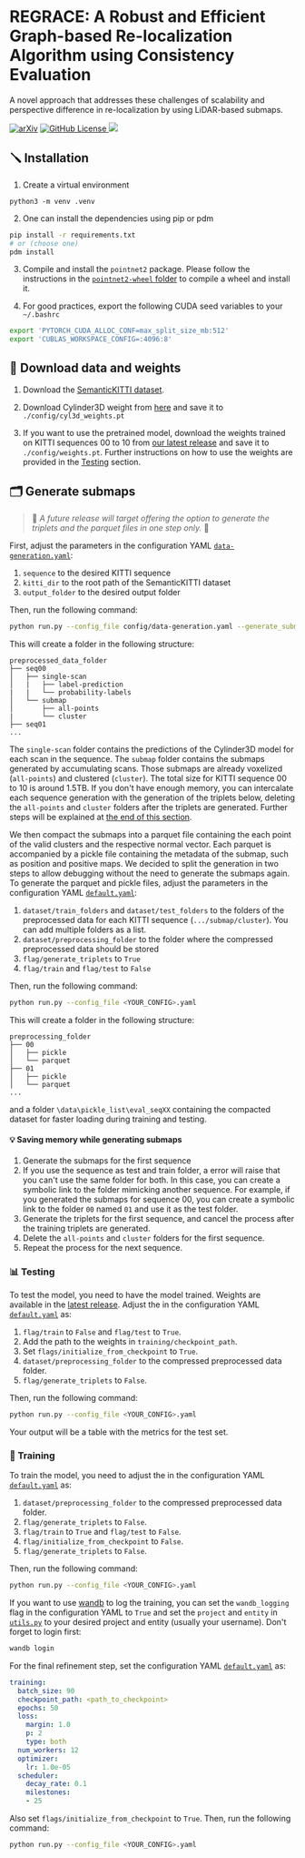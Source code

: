 # REGRACE: A Robust and Efficient Graph-based Re-localization Algorithm using Consistency Evaluation

A novel approach that addresses these challenges of scalability and perspective difference in re-localization by using LiDAR-based submaps. 

[![arXiv](https://img.shields.io/badge/arXiv-2503.03599-b31b1b.svg)](https://arxiv.org/abs/2503.03599)
[![GitHub License](https://img.shields.io/github/license/smartroboticslab/regrace?label=License&color=%23e11d48&cacheSeconds=3600)
](https://github.com/tum-esm/pyra/blob/main/LICENSE.md)
[![](https://img.shields.io/github/v/tag/smartroboticslab/regrace?label=Latest%20Release&color=%23e11d48&cacheSeconds=60)
](https://github.com/smartroboticslab/regrace/releases)

## 🪛 Installation

1) Create a virtual environment
```
python3 -m venv .venv
```

2) One can install the dependencies using pip or pdm

```bash
pip install -r requirements.txt
# or (choose one)
pdm install
```

3) Compile and install the `pointnet2` package. Please follow the instructions in the [`pointnet2-wheel` folder](packages/pointnet2-wheel/README.md) to compile a wheel and install it.

4) For good practices, export the following CUDA seed variables to your `~/.bashrc`

```bash
export 'PYTORCH_CUDA_ALLOC_CONF=max_split_size_mb:512'
export 'CUBLAS_WORKSPACE_CONFIG=:4096:8'
```

## 🔗 Download data and weights

1) Download the [SemanticKITTI dataset](https://semantic-kitti.org/). 

2) Download Cylinder3D weight from [here](https://drive.usercontent.google.com/download?id=1q4u3LlQXz89LqYW3orXL5oTs_4R2eS8P&export=download&authuser=0) and save it to `./config/cyl3d_weights.pt`

3) If you want to use the pretrained model, download the weights trained on KITTI sequences 00 to 10 from [our latest release](https://github.com/smartroboticslab/regrace/releases) and save it to `./config/weights.pt`. Further instructions on how to use the weights are provided in the [Testing](#-testing) section.

## 🗂️ Generate submaps

> 🚨 _A future release will target offering the option to generate the triplets and the parquet files in one step only._ 🚨

First, adjust the parameters in the configuration YAML [`data-generation.yaml`](config/data-generation.yaml):

1) `sequence` to the desired KITTI sequence
2) `kitti_dir` to the root path of the SemanticKITTI dataset
3) `output_folder` to the desired output folder

Then, run the following command:

```bash
python run.py --config_file config/data-generation.yaml --generate_submaps
```

This will create a folder in the following structure:

```
preprocessed_data_folder
├── seq00
│   ├── single-scan
│   |   ├── label-prediction
|   |   └── probability-labels
│   └── submap
│       ├── all-points
|       └── cluster
├── seq01
...
```

The `single-scan` folder contains the predictions of the Cylinder3D model for each scan in the sequence. The `submap` folder contains the submaps generated by accumulating scans. Those submaps are already voxelized (`all-points`) and clustered (`cluster`). The total size for KITTI sequence 00 to 10 is around 1.5TB. If you don't have enough memory, you can intercalate each sequence generation with the generation of the triplets below, deleting the `all-points` and `cluster` folders after the triplets are generated. Further steps will be explained at [the end of this section](#-saving-memory-while-generating-submaps).

We then compact the submaps into a parquet file containing the each point of the valid clusters and the respective normal vector. Each parquet is accompanied by a pickle file containing the metadata of the submap, such as position and positive maps. We decided to split the generation in two steps to allow debugging without the need to generate the submaps again. To generate the parquet and pickle files, adjust the parameters in the configuration YAML [`default.yaml`](config/default.yaml):

1) `dataset/train_folders` and `dataset/test_folders` to the folders of the preprocessed data for each KITTI sequence (`.../submap/cluster`). You can add multiple folders as a list.
2) `dataset/preprocessing_folder` to the folder where the compressed preprocessed data should be stored
3) `flag/generate_triplets` to `True`
4) `flag/train` and `flag/test` to `False`

Then, run the following command:

```bash
python run.py --config_file <YOUR_CONFIG>.yaml
```

This will create a folder in the following structure:

```
preprocessing_folder
├── 00
│   ├── pickle
│   └── parquet
├── 01
│   ├── pickle
│   └── parquet
...
```

and a folder `\data\pickle_list\eval_seqXX` containing the compacted dataset for faster loading during training and testing.

#### 💡 Saving memory while generating submaps

1) Generate the submaps for the first sequence
2) If you use the sequence as test and train folder, a error will raise that you can't use the same folder for both. In this case, you can create a symbolic link to the folder mimicking another sequence. For example, if you generated the submaps for sequence 00, you can create a symbolic link to the folder `00` named `01` and use it as the test folder.
3) Generate the triplets for the first sequence, and cancel the process after the training triplets are generated.
4) Delete the `all-points` and `cluster` folders for the first sequence.
5) Repeat the process for the next sequence.



### 📊 Testing

To test the model, you need to have the model trained. Weights are available in the [latest release](https://github.com/smartroboticslab/regrace/releases). Adjust the in the configuration YAML [`default.yaml`](config/default.yaml) as:

1) `flag/train` to `False` and `flag/test` to `True`. 
2) Add the path to the weights in `training/checkpoint_path`.
3) Set `flags/initialize_from_checkpoint` to `True`.
4) `dataset/preprocessing_folder` to the compressed preprocessed data folder.
5) `flag/generate_triplets` to `False`.

Then, run the following command:

```bash
python run.py --config_file <YOUR_CONFIG>.yaml
```

Your output will be a table with the metrics for the test set. 

### 🚀 Training

To train the model, you need to adjust the in the configuration YAML [`default.yaml`](config/default.yaml) as:

1) `dataset/preprocessing_folder` to the compressed preprocessed data folder.
2) `flag/generate_triplets` to `False`.
3) `flag/train` to `True` and `flag/test` to `False`.
4) `flag/initialize_from_checkpoint` to `False`.
5) `flag/generate_triplets` to `False`.

Then, run the following command:

```bash
python run.py --config_file <YOUR_CONFIG>.yaml
```

If you want to use [wandb](https://wandb.ai/) to log the training, you can set the `wandb_logging` flag in the configuration YAML to `True` and set the `project` and `entity` in [`utils.py`](src/reloc_gnn/utils/utils.py) to your desired project and entity (usually your username). Don't forget to login first:
    
```bash
wandb login
```

For the final refinement step, set the configuration YAML [`default.yaml`](config/default.yaml) as:

```yaml
training:
  batch_size: 90
  checkpoint_path: <path_to_checkpoint>
  epochs: 50
  loss:
    margin: 1.0
    p: 2
    type: both
  num_workers: 12
  optimizer:
    lr: 1.0e-05
  scheduler:
    decay_rate: 0.1
    milestones:
    - 25
```

Also set `flags/initialize_from_checkpoint` to `True`. Then, run the following command:

```bash
python run.py --config_file <YOUR_CONFIG>.yaml
```